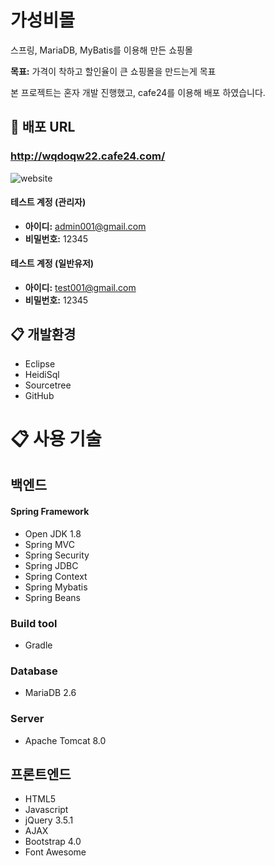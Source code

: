 # 가성비몰
스프링, MariaDB, MyBatis를 이용해 만든 쇼핑몰

**목표:** 가격이 착하고 할인율이 큰 쇼핑몰을 만드는게 목표

본 프로젝트는 혼자 개발 진행했고, cafe24를 이용해 배포 하였습니다.

## :link: 배포 URL
### http://wqdoqw22.cafe24.com/


![website](https://user-images.githubusercontent.com/20630599/103749283-aa4d6b80-5048-11eb-8972-4eb394aa7d67.PNG)


#### **테스트 계정 (관리자)**
* **아이디:** admin001@gmail.com
* **비밀번호:** 12345
#### **테스트 계정 (일반유저)**
* **아이디:** test001@gmail.com
* **비밀번호:** 12345


## :clipboard: 개발환경
* Eclipse
* HeidiSql
* Sourcetree
* GitHub
# :clipboard: 사용 기술
## 백엔드
#### Spring Framework
* Open JDK 1.8
* Spring MVC
* Spring Security
* Spring JDBC
* Spring Context
* Spring Mybatis
* Spring Beans

### Build tool
* Gradle

### Database
* MariaDB 2.6

### Server
* Apache Tomcat 8.0

## 프론트엔드
* HTML5
* Javascript
* jQuery 3.5.1
* AJAX
* Bootstrap 4.0
* Font Awesome



